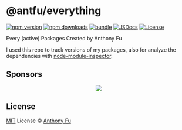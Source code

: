 # @antfu/everything

[![npm version][npm-version-src]][npm-version-href]
[![npm downloads][npm-downloads-src]][npm-downloads-href]
[![bundle][bundle-src]][bundle-href]
[![JSDocs][jsdocs-src]][jsdocs-href]
[![License][license-src]][license-href]

Every (active) Packages Created by Anthony Fu

I used this repo to track versions of my packages, also for analyze the dependencies with [node-module-inspector](https://github.com/antfu/node-modules-inspector).

## Sponsors

<p align="center">
  <a href="https://cdn.jsdelivr.net/gh/antfu/static/sponsors.svg">
    <img src='https://cdn.jsdelivr.net/gh/antfu/static/sponsors.svg'/>
  </a>
</p>

## License

[MIT](./LICENSE) License © [Anthony Fu](https://github.com/antfu)

<!-- Badges -->

[npm-version-src]: https://img.shields.io/npm/v/@antfu/everything?style=flat&colorA=080f12&colorB=1fa669
[npm-version-href]: https://npmjs.com/package/@antfu/everything
[npm-downloads-src]: https://img.shields.io/npm/dm/@antfu/everything?style=flat&colorA=080f12&colorB=1fa669
[npm-downloads-href]: https://npmjs.com/package/@antfu/everything
[bundle-src]: https://img.shields.io/bundlephobia/minzip/@antfu/everything?style=flat&colorA=080f12&colorB=1fa669&label=minzip
[bundle-href]: https://bundlephobia.com/result?p=@antfu/everything
[license-src]: https://img.shields.io/github/license/antfu/everything.svg?style=flat&colorA=080f12&colorB=1fa669
[license-href]: https://github.com/antfu/everything/blob/main/LICENSE
[jsdocs-src]: https://img.shields.io/badge/jsdocs-reference-080f12?style=flat&colorA=080f12&colorB=1fa669
[jsdocs-href]: https://www.jsdocs.io/package/@antfu/everything
